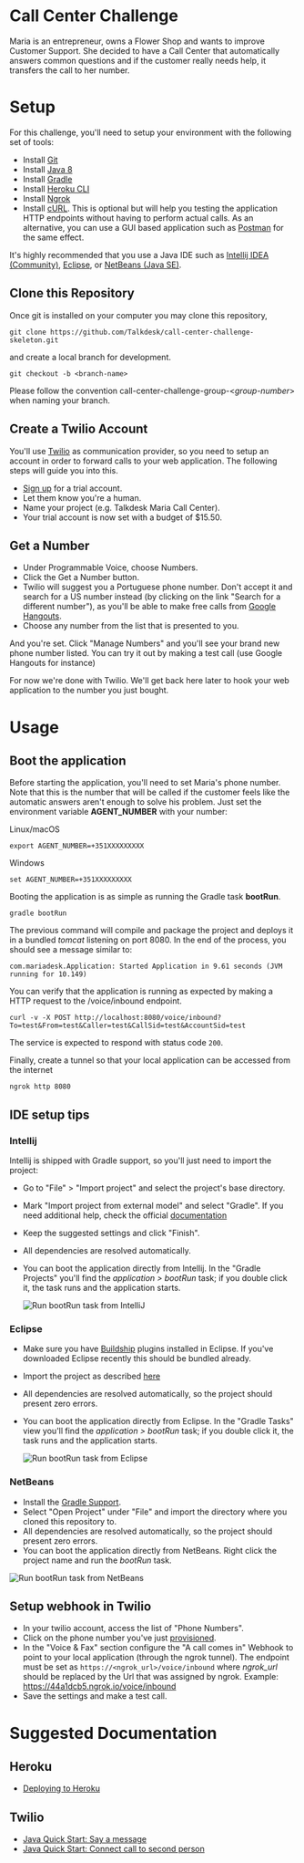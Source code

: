 # Call Center Challenge
Maria is an entrepreneur, owns a Flower Shop and wants to improve Customer Support. She decided to have a Call Center that automatically answers common questions and if the customer really needs help, it transfers the call to her number.

# Setup
For this challenge, you'll need to setup your environment with the following set of tools:
- Install [Git](https://git-scm.com/downloads)
- Install [Java 8](http://www.oracle.com/technetwork/pt/java/javase/downloads/jdk8-downloads-2133151.html)
- Install [Gradle](https://gradle.org/install/)
- Install [Heroku CLI](https://devcenter.heroku.com/articles/heroku-cli)
- Install [Ngrok](https://ngrok.com/)
- Install [cURL](https://curl.haxx.se/download.html). This is optional but will help you testing the application HTTP endpoints without having to perform actual calls. As an alternative, you can use a GUI based application such as [Postman](https://www.getpostman.com/) for the same effect.

It's highly recommended that you use a Java IDE such as [Intellij IDEA (Community)](https://www.jetbrains.com/idea/download/), [Eclipse](http://www.eclipse.org/downloads/packages/eclipse-ide-java-developers/oxygen2), or [NetBeans (Java SE)](https://netbeans.org/downloads/).

## Clone this Repository
Once git is installed on your computer you may clone this repository,

    git clone https://github.com/Talkdesk/call-center-challenge-skeleton.git

and create a local branch for development.

    git checkout -b <branch-name>

Please follow the convention call-center-challenge-group-&lt;*group-number*&gt; when naming your branch.

## Create a Twilio Account
You'll use [Twilio](https://www.twilio.com/) as communication provider, so you need to setup an account in order
to forward calls to your web application. The following steps will guide you into this.

- [Sign up](https://www.twilio.com/try-twilio) for a trial account.
- Let them know you're a human.
- Name your project (e.g. Talkdesk Maria Call Center).
- Your trial account is now set with a budget of $15.50.

## Get a Number
- Under Programmable Voice, choose Numbers.
- Click the Get a Number button.
- Twilio will suggest you a Portuguese phone number. Don't accept it and search for a US number instead (by clicking on the link "Search for a different number"), as you'll be able to make free calls from [Google Hangouts](https://hangouts.google.com/).
- Choose any number from the list that is presented to you.

And you're set. Click "Manage Numbers" and you'll see your brand new phone number listed. You can try it out by making a test call (use Google Hangouts for instance)

For now we're done with Twilio. We'll get back here later to hook your web application to the number you just bought.

# Usage
## Boot the application
Before starting the application, you'll need to set Maria's phone number. Note that this is the number that will be called if the customer feels like the automatic answers aren't enough to solve his problem. Just set the environment variable **AGENT_NUMBER** with your number:  

Linux/macOS

    export AGENT_NUMBER=+351XXXXXXXXX

Windows

    set AGENT_NUMBER=+351XXXXXXXXX

Booting the application is as simple as running the Gradle task **bootRun**.

    gradle bootRun

The previous command will compile and package the project and deploys it in a bundled *tomcat* listening on port 8080. In the end of the process, you should see a message similar to:

    com.mariadesk.Application: Started Application in 9.61 seconds (JVM running for 10.149)

You can verify that the application is running as expected by making a HTTP request to the /voice/inbound endpoint.

    curl -v -X POST http://localhost:8080/voice/inbound?To=test&From=test&Caller=test&CallSid=test&AccountSid=test

The service is expected to respond with status code `200`.

Finally, create a tunnel so that your local application can be accessed from the internet

    ngrok http 8080

## IDE setup tips
### Intellij
Intellij is shipped with Gradle support, so you'll just need to import the project:
- Go to "File" > "Import project" and select the project's base directory.
- Mark "Import project from external model" and select "Gradle". If you need additional help, check the official [documentation](https://www.jetbrains.com/help/idea/gradle.html#gradle_import)
- Keep the suggested settings and click "Finish".
- All dependencies are resolved automatically.
- You can boot the application directly from Intellij. In the "Gradle Projects" you'll find the *application > bootRun* task; if you double click it, the task runs and the application starts.

  ![Run bootRun task from IntelliJ](docs/images/run_gradle_task_in_intellij.png)

### Eclipse
- Make sure you have [Buildship](http://www.vogella.com/tutorials/EclipseGradle/article.html#install-eclipse-gradle-buildship-tooling) plugins installed in Eclipse. If you've downloaded Eclipse recently this should be bundled already.
- Import the project as described [here](http://www.vogella.com/tutorials/EclipseGradle/article.html#import-an-existing-gradle-project)
- All dependencies are resolved automatically, so the project should present zero errors.
- You can boot the application directly from Eclipse. In the "Gradle Tasks" view you'll find the *application > bootRun* task; if you double click it, the task runs and the application starts.

  ![Run bootRun task from Eclipse](docs/images/run_gradle_task_in_eclipse.png)

### NetBeans
- Install the [Gradle Support](http://plugins.netbeans.org/plugin/44510/gradle-support).
- Select "Open Project" under "File" and import the directory where you cloned this repository to.
- All dependencies are resolved automatically, so the project should present zero errors.
- You can boot the application directly from NetBeans. Right click the project name and run the *bootRun* task.

![Run bootRun task from NetBeans](docs/images/run_gradle_task_in_netbeans.png)

## Setup webhook in Twilio
- In your twilio account, access the list of "Phone Numbers".
- Click on the phone number you've just [provisioned](#get-a-number).
- In the "Voice & Fax" section configure the "A call comes in" Webhook to point to your local application (through the ngrok tunnel). The endpoint must be set as `https://<ngrok_url>/voice/inbound` where *ngrok_url* should be replaced by the Url that was assigned by ngrok.
      Example: https://44a1dcb5.ngrok.io/voice/inbound
- Save the settings and make a test call.

# Suggested Documentation
## Heroku
- [Deploying to Heroku](heroku.md)

## Twilio
- [Java Quick Start: Say a message](https://www.twilio.com/docs/quickstart/java/twiml/say-response#before-you-start)
- [Java Quick Start: Connect call to second person](https://www.twilio.com/docs/quickstart/java/twiml/connect-call-to-second-person)
